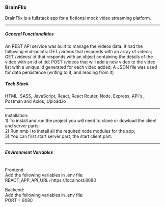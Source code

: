 <h3> BrainFlix </h3>

BrainFlix is a fullstack app for a fictional mock video streaming platform. 
<hr/>

<h5>General Functionalities</h5>

An REST API service was built to manage the videos data. It had the following end-points:
GET /videos that responds with an array of videos;
GET /videos/:id that responds with an object containing the details of the video with an id of :id;
POST /videos that will add a new video to the video list with a unique id generated for each video added;
A JSON file was used for data persistence (writing to it, and reading from it)

<h5>Tech Stack</h5>
HTML, SASS, JavaScript, React, React Router, Node, Express, API's , Postman and Axios, Upload.io
<hr/>
Installation:<br/>
1) To install and run the project you will need to clone or dowload the client and server parts;<br/>
2) Run nmp i to install all the required node modules for the app;<br/>
3) You can first start server part, the start client part.<br/>
<hr/>
<h5> Environment Variables</h5> <br/>
Frontend:<br/>
Add the following variables in .env file:<br/>
REACT_APP_API_URL=https://localhost:8080<br/>

Backend:<br/>
Add the following variables in .env file:<br/>
PORT = 8080<br/>

